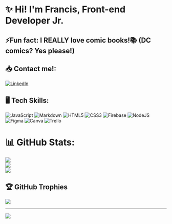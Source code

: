 # ✨ Hi! I'm Francis, Front-end Developer Jr.

## ⚡Fun fact: I REALLY love comic books!📚 (DC comics? Yes please!)

## 📥 Contact me!:
[![LinkedIn](https://img.shields.io/badge/LinkedIn-%230077B5.svg?logo=linkedin&logoColor=white)](https://www.linkedin.com/in/francis-carrasco-gonzalez/)

## 🖥️ Tech Skills:
![JavaScript](https://img.shields.io/badge/javascript-%23323330.svg?style=flat&logo=javascript&logoColor=%23F7DF1E) ![Markdown](https://img.shields.io/badge/markdown-%23000000.svg?style=flat&logo=markdown&logoColor=white) ![HTML5](https://img.shields.io/badge/html5-%23E34F26.svg?style=flat&logo=html5&logoColor=white) ![CSS3](https://img.shields.io/badge/css3-%231572B6.svg?style=flat&logo=css3&logoColor=white) 
![Firebase](https://img.shields.io/badge/firebase-%23039BE5.svg?style=flat&logo=firebase) 
![NodeJS](https://img.shields.io/badge/node.js-6DA55F?style=flat&logo=node.js&logoColor=white) 
![Figma](https://img.shields.io/badge/figma-%23F24E1E.svg?style=flat&logo=figma&logoColor=white) ![Canva](https://img.shields.io/badge/Canva-%2300C4CC.svg?style=flat&logo=Canva&logoColor=white) ![Trello](https://img.shields.io/badge/Trello-%23026AA7.svg?style=flat&logo=Trello&logoColor=white)

# 📊 GitHub Stats:
![](https://github-readme-stats.vercel.app/api?username=FrancisCG97&theme=jolly&hide_border=false&include_all_commits=true&count_private=true)<br/>
![](https://github-readme-streak-stats.herokuapp.com/?user=FrancisCG97&theme=jolly&hide_border=false)<br/>
![](https://github-readme-stats.vercel.app/api/top-langs/?username=FrancisCG97&theme=jolly&hide_border=false&include_all_commits=true&count_private=true&layout=compact)

## 🏆 GitHub Trophies
![](https://github-profile-trophy.vercel.app/?username=FrancisCG97&theme=dracula&no-frame=false&no-bg=true&margin-w=4)

---
[![](https://visitcount.itsvg.in/api?id=FrancisCG97&icon=2&color=11)](https://visitcount.itsvg.in)

<!-- Proudly created with GPRM ( https://gprm.itsvg.in ) -->
